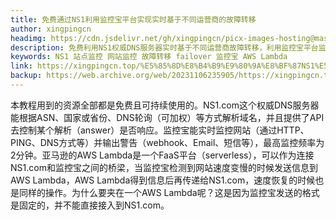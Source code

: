```yaml
---
title: 免费通过NS1利用监控宝平台实现实时基于不同运营商的故障转移
author: xingpingcn
headimg: https://cdn.jsdelivr.net/gh/xingpingcn/picx-images-hosting@master/20231027/image.1oz9s4agroao.png
description: 免费利用NS1权威DNS服务器实时基于不同运营商故障转移，利用监控宝平台监控指定网站
keywords: NS1 站点监控 网站监控 故障转移 failover 监控宝 AWS Lambda
link: https://xingpingcn.top/%E5%85%8D%E8%B4%B9%E9%80%9A%E8%BF%87NS1%E5%88%A9%E7%94%A8%E7%9B%91%E6%8E%A7%E5%AE%9D%E5%B9%B3%E5%8F%B0%E5%AE%9E%E7%8E%B0%E5%AE%9E%E6%97%B6%E5%9F%BA%E4%BA%8E%E4%B8%8D%E5%90%8C%E8%BF%90%E8%90%A5%E5%95%86%E7%9A%84%E6%95%85%E9%9A%9C%E8%BD%AC%E7%A7%BB.html
backup: https://web.archive.org/web/20231106235905/https://xingpingcn.top/%E5%85%8D%E8%B4%B9%E9%80%9A%E8%BF%87NS1%E5%88%A9%E7%94%A8%E7%9B%91%E6%8E%A7%E5%AE%9D%E5%B9%B3%E5%8F%B0%E5%AE%9E%E7%8E%B0%E5%AE%9E%E6%97%B6%E5%9F%BA%E4%BA%8E%E4%B8%8D%E5%90%8C%E8%BF%90%E8%90%A5%E5%95%86%E7%9A%84%E6%95%85%E9%9A%9C%E8%BD%AC%E7%A7%BB.html
---
```


本教程用到的资源全部都是免费且可持续使用的。NS1.com这个权威DNS服务器能根据ASN、国家或省份、DNS轮询（可加权）等方式解析域名，并且提供了API去控制某个解析（answer）是否响应。监控宝能实时监控网站（通过HTTP、PING、DNS方式等）并输出警告（webhook、Email、短信等），最高监控频率为2分钟。亚马逊的AWS Lambda是一个FaaS平台（serverless），可以作为连接NS1.com和监控宝之间的桥梁，当监控宝检测到网站速度变慢的时候发送信息到AWS Lambda，AWS Lambda得到信息后再传递给NS1.com，速度恢复的时候也是同样的操作。为什么要夹在一个AWS Lambda呢？这是因为监控宝发送的格式是固定的，并不能直接接入到NS1.com。

<!-- more -->

